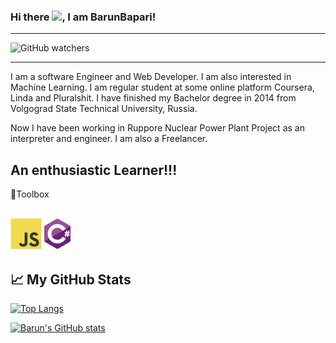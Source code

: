 ### Hi there <img src="https://raw.githubusercontent.com/MartinHeinz/MartinHeinz/master/wave.gif" width="30px">, I am BarunBapari!
---

![GitHub watchers](https://img.shields.io/github/watchers/BarunBapari/Portfolio_barun?style=social)

---
I am a software Engineer and Web Developer. I am also interested in Machine Learning. I am regular student at some online platform Coursera, Linda and Pluralshit. 
I have finished my Bachelor degree in 2014 from Volgograd State Technical University, Russia. 

Now I have been working in Ruppore Nuclear Power Plant Project as an interpreter  and engineer. I am also a Freelancer.

An  enthusiastic Learner!!!
---
🧰Toolbox

<img src="https://github.com/devicons/devicon/blob/master/icons/javascript/javascript-original.svg" alt="Javascript Logo" width= 50px heigt = 50px /><img src="https://github.com/devicons/devicon/blob/master/icons/csharp/csharp-original.svg" alt="CSharp" width= 50px heigt = 50px /> 
-----

## &#x1f4c8; My GitHub Stats

[![Top Langs](https://github-readme-stats.vercel.app/api/top-langs/?username=BarunBapari&hide=css,java&theme=radical)](https://github.com/anuraghazra/github-readme-stats)

[![Barun's GitHub stats](https://github-readme-stats.vercel.app/api?username=BarunBapari&theme=radical)](https://github.com/anuraghazra/github-readme-stats)
<!--
**BarunBapari/BarunBapari** is a ✨ _special_ ✨ repository because its `README.md` (this file) appears on your GitHub profile.

Here are some ideas to get you started:

- 🔭 I’m currently working on ...
- 🌱 I’m currently learning ...
- 👯 I’m looking to collaborate on ...
- 🤔 I’m looking for help with ...
- 💬 Ask me about ...
- 📫 How to reach me: ...
- 😄 Pronouns: ...
- ⚡ Fun fact: ...
-->
